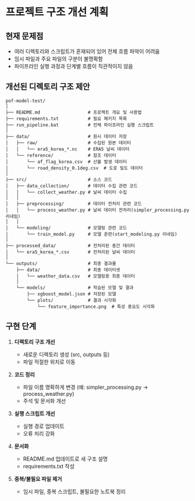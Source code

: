 # 프로젝트 구조 개선 계획

## 현재 문제점

- 여러 디렉토리와 스크립트가 혼재되어 있어 전체 흐름 파악이 어려움
- 임시 파일과 주요 파일의 구분이 불명확함
- 파이프라인 실행 과정과 단계별 흐름이 직관적이지 않음

## 개선된 디렉토리 구조 제안

```
pof-model-test/
│
├── README.md                  # 프로젝트 개요 및 사용법
├── requirements.txt           # 필요 패키지 목록
├── run_pipeline.bat           # 전체 파이프라인 실행 스크립트
│
├── data/                      # 원시 데이터 저장
│   ├── raw/                   # 수집된 원본 데이터
│   │   └── era5_korea_*.nc    # ERA5 날씨 데이터
│   └── reference/             # 참조 데이터
│       └── af_flag_korea.csv  # 산불 발생 데이터
│       └── road_density_0.1deg.csv  # 도로 밀도 데이터
│
├── src/                       # 소스 코드
│   ├── data_collection/       # 데이터 수집 관련 코드
│   │   └── collect_weather.py # 날씨 데이터 수집
│   │
│   ├── preprocessing/         # 데이터 전처리 관련 코드
│   │   └── process_weather.py # 날씨 데이터 전처리(simpler_processing.py 리네임)
│   │
│   └── modeling/              # 모델링 관련 코드
│       └── train_model.py     # 모델 훈련(start_modeling.py 리네임)
│
├── processed_data/            # 전처리된 중간 데이터
│   └── era5_korea_*.csv       # 전처리된 날씨 데이터
│
└── outputs/                   # 최종 결과물
    ├── data/                  # 최종 데이터셋
    │   └── weather_data.csv   # 모델링용 최종 데이터
    │
    └── models/                # 학습된 모델 및 결과
        ├── xgboost_model.json # 저장된 모델
        └── plots/             # 결과 시각화
            └── feature_importance.png  # 특성 중요도 시각화
```

## 구현 단계

1. **디렉토리 구조 개선**

   - 새로운 디렉토리 생성 (src, outputs 등)
   - 파일 적절한 위치로 이동

2. **코드 정리**

   - 파일 이름 명확하게 변경 (예: simpler_processing.py → process_weather.py)
   - 주석 및 문서화 개선

3. **실행 스크립트 개선**

   - 실행 경로 업데이트
   - 오류 처리 강화

4. **문서화**

   - README.md 업데이트로 새 구조 설명
   - requirements.txt 작성

5. **중복/불필요 파일 제거**
   - 임시 파일, 중복 스크립트, 불필요한 노트북 정리
